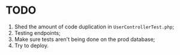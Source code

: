 # TODO

1. Shed the amount of code duplication in `UserControllerTest.php`;
1. Testing endpoints;
1. Make sure tests aren't being done on the prod database;
1. Try to deploy.
